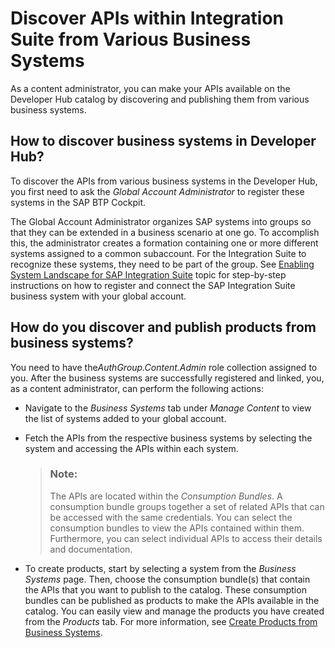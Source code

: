 <!-- loio0cea56f28514435ab3d61c2416ca9170 -->

# Discover APIs within Integration Suite from Various Business Systems

As a content administrator, you can make your APIs available on the Developer Hub catalog by discovering and publishing them from various business systems.



<a name="loio0cea56f28514435ab3d61c2416ca9170__section_ccw_5tx_gbc"/>

## How to discover business systems in Developer Hub?

To discover the APIs from various business systems in the Developer Hub, you first need to ask the *Global Account Administrator* to register these systems in the SAP BTP Cockpit.

The Global Account Administrator organizes SAP systems into groups so that they can be extended in a business scenario at one go. To accomplish this, the administrator creates a formation containing one or more different systems assigned to a common subaccount. For the Integration Suite to recognize these systems, they need to be part of the group. See [Enabling System Landscape for SAP Integration Suite](https://help.sap.com/docs/btp/sap-business-technology-platform/enabling-system-landscape-for-sap-integration-suite) topic for step-by-step instructions on how to register and connect the SAP Integration Suite business system with your global account.



<a name="loio0cea56f28514435ab3d61c2416ca9170__section_kcb_k5x_gbc"/>

## How do you discover and publish products from business systems?

You need to have the*AuthGroup.Content.Admin* role collection assigned to you. After the business systems are successfully registered and linked, you, as a content administrator, can perform the following actions:

-   Navigate to the *Business Systems* tab under *Manage Content* to view the list of systems added to your global account.

-   Fetch the APIs from the respective business systems by selecting the system and accessing the APIs within each system.

    > ### Note:  
    > The APIs are located within the *Consumption Bundles*. A consumption bundle groups together a set of related APIs that can be accessed with the same credentials. You can select the consumption bundles to view the APIs contained within them. Furthermore, you can select individual APIs to access their details and documentation.

-   To create products, start by selecting a system from the *Business Systems* page. Then, choose the consumption bundle\(s\) that contain the APIs that you want to publish to the catalog. These consumption bundles can be published as products to make the APIs available in the catalog. You can easily view and manage the products you have created from the *Products* tab. For more information, see [Create Products from Business Systems](create-products-from-business-systems-08aff91.md).


